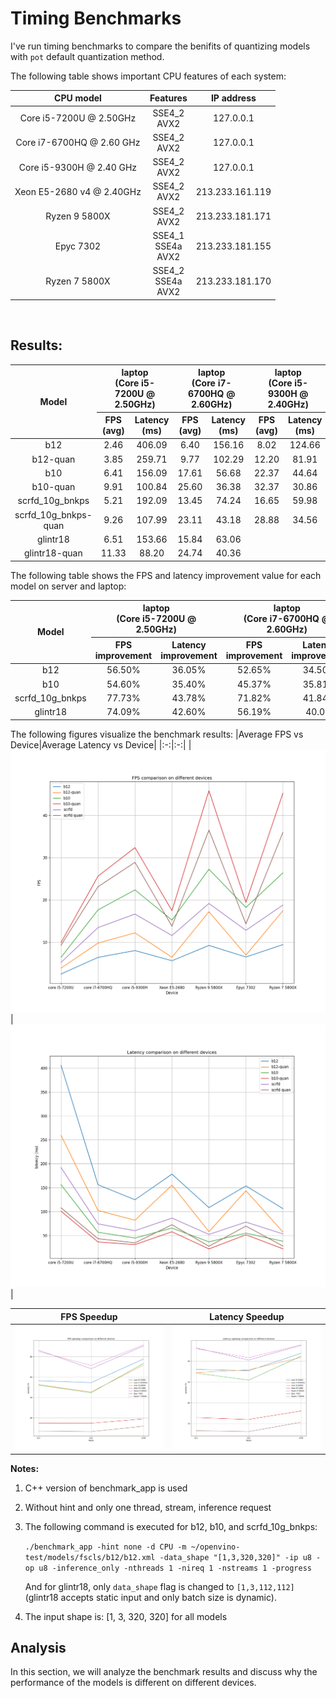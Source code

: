 # Timing Benchmarks
I've run timing benchmarks to compare the benifits of quantizing models with `pot` default quantization method. 

The following table shows important CPU features of each system:

|CPU model|Features|IP address|
|:--:|:---:|:---:|
|Core i5-7200U @ 2.50GHz|SSE4_2<br>AVX2|127.0.0.1|
|Core i7-6700HQ @ 2.60 GHz | SSE4_2<br>AVX2| 127.0.0.1 |
|Core i5-9300H @ 2.40 GHz | SSE4_2<br>AVX2| 127.0.0.1 |
|Xeon E5-2680 v4 @ 2.40GHz|SSE4_2<br>AVX2|213.233.161.119|
|Ryzen 9 5800X|SSE4_2<br>AVX2| 213.233.181.171 |
|Epyc 7302 | SSE4_1<br>SSE4a<br>AVX2 | 213.233.181.155 |
|Ryzen 7 5800X|SSE4_2<br>SSE4a<br>AVX2| 213.233.181.170 |

<br>

## Results:

<table style="text-align:center">
    <thead>
        <tr>
			<th rowspan=2>Model</th>
            <th colspan=2><center>laptop<br>(Core i5-7200U  @ 2.50GHz)</center></th>
			<th colspan=2><center>laptop<br>(Core i7-6700HQ  @ 2.60GHz)</center></th>
			<th colspan=2><center>laptop<br>(Core i5-9300H  @ 2.40GHz)</center></th>
            <th colspan=2><center>Server<br>(Xeon E5-2680 v4 @ 2.40GHz)</center></th>
			<th colspan=2><center>Server<br>(Ryzen 9 5800X)</center></th>
			<th colspan=2><center>Server<br>(Epyc 7302)</center></th>
			<th colspan=2><center>Server<br>(Ryzen 7 5800X)</center></th>
        </tr>
		<tr>
			<th><center>FPS<br>(avg)</center></th>
			<th><center>Latency<br>(ms)</center></th>
			<th><center>FPS<br>(avg)</center></th>
			<th><center>Latency<br>(ms)</center></th>
			<th><center>FPS<br>(avg)</center></th>
			<th><center>Latency<br>(ms)</center></th>
			<th><center>FPS<br>(avg)</center></th>
			<th><center>Latency<br>(ms)</center></th>
			<th><center>FPS<br>(avg)</center></th>
			<th><center>Latency<br>(ms)</center></th>
			<th><center>FPS<br>(avg)</center></th>
			<th><center>Latency<br>(ms)</center></th>
			<th><center>FPS<br>(avg)</center></th>
			<th><center>Latency<br>(ms)</center></th>
		</tr>
    </thead>
    <tbody>
		<tr>
			<td> b12 </td>
			<td> 2.46 </td>
			<td> 406.09</td>
			<td> 6.40 </td>
			<td> 156.16 </td>
			<td> 8.02 </td>
			<td> 124.66 </td>
			<td> 5.61 </td>
			<td> 178.29 </td>
			<td> 9.23 </td>
			<td> 108.27 </td>
			<td> 6.50 </td>
			<td> 153.67 </td>
			<td> 9.42 </td>
			<td> 106.15 </td>
		</tr>
		<tr>
			<td> b12-quan </td>
			<td> 3.85 </td>
			<td> 259.71 </td>
			<td> 9.77 </td>
			<td> 102.29 </td>
			<td> 12.20 </td>
			<td> 81.91 </td>
			<td> 6.44 </td>
			<td> 155.34 </td>
			<td> 17.20 </td>
			<td> 58.07 </td>
			<td> 6.96 </td>
			<td> 143.56 </td>
			<td> 17.44 </td>
			<td> 57.31 </td>
		</tr>
		<tr>
			<td> b10 </td>
			<td> 6.41 </td>
			<td> 156.09 </td>
			<td> 17.61 </td>
			<td> 56.68 </td>
			<td> 22.37 </td>
			<td> 44.64 </td>
			<td> 15.23 </td>
			<td> 65.54 </td>
			<td> 27.24 </td>
			<td> 36.67 </td>
			<td> 18.22 </td>
			<td> 54.82 </td>
			<td> 26.39 </td>
			<td> 37.87 </td>
		</tr>
		<tr>
			<td> b10-quan </td>
			<td> 9.91 </td>
			<td> 100.84 </td>
			<td> 25.60 </td>
			<td> 36.38 </td>
			<td> 32.37 </td>
			<td> 30.86 </td>
			<td> 17.47 </td>
			<td> 57.69 </td>
			<td> 45.82 </td>
			<td> 21.80 </td>
			<td> 19.41 </td>
			<td> 51.45 </td>
			<td> 45.23 </td>
			<td> 22.09 </td>
		</tr>
		<tr>
			<td> scrfd_10g_bnkps </td>
			<td> 5.21 </td>
			<td> 192.09 </td>
			<td> 13.45 </td>
			<td> 74.24 </td>
			<td> 16.65 </td>
			<td> 59.98 </td>
			<td> 11.57 </td>
			<td> 86.37 </td>
			<td> 19.15 </td>
			<td> 52.18 </td>
			<td> 12.81 </td>
			<td> 77.99 </td>
			<td> 18.77 </td>
			<td> 53.25 </td>
		</tr>
		<tr>
			<td> scrfd_10g_bnkps-quan </td>
			<td> 9.26 </td>
			<td> 107.99 </td>
			<td> 23.11 </td>
			<td> 43.18 </td>
			<td> 28.88 </td>
			<td> 34.56 </td>
			<td> 13.78 </td>
			<td> 72.46 </td>
			<td> 36.50 </td>
			<td> 27.36 </td>
			<td> 14.33 </td>
			<td> 69.69 </td>
			<td> 35.96 </td>
			<td> 27.79 </td>
		</tr>
		<tr>
			<td> glintr18 </td>
			<td> 6.51 </td>
			<td> 153.66 </td>
			<td> 15.84 </td>
			<td> 63.06 </td>
			<td>  </td>
			<td>  </td>
			<td> 14.19 </td>
			<td> 70.39 </td>
			<td> 23.65 </td>
			<td> 42.26 </td>
			<td> 16.58 </td>
			<td> 60.22 </td>
			<td> 24.06 </td>
			<td> 41.54 </td>
		</tr>
		<tr>
			<td> glintr18-quan </td>
			<td> 11.33 </td>
			<td> 88.20 </td>
			<td> 24.74 </td>
			<td> 40.36 </td>
			<td>  </td>
			<td>  </td>
			<td> 16.30 </td>
			<td> 61.23 </td>
			<td> 45.98 </td>
			<td> 21.73 </td>
			<td> 17.04 </td>
			<td> 58.57 </td>
			<td> 46.23 </td>
			<td> 21.61 </td>
		</tr>
    </tbody>
</table>

The following table shows the FPS and latency improvement value for each model on server and laptop:

<table style="text-align: center;">
    <thead>
        <tr>
			<th rowspan=2>Model</th>
            <th colspan=2><center>laptop<br>(Core i5-7200U  @ 2.50GHz)</center></th>
			<th colspan=2><center>laptop<br>(Core i7-6700HQ  @ 2.60GHz)</center></th>
			<th colspan=2><center>laptop<br>(Core i5-9300H  @ 2.40GHz)</center></th>
            <th colspan=2><center>Server<br>(Xeon E5-2680 v4 @ 2.40GHz)</center></th>
			<th colspan=2><center>Server<br>(Ryzen 9 5800X)</center></th>
			<th colspan=2><center>Server<br>(Epyc 7302)</center></th>
			<th colspan=2><center>Server<br>(Ryzen 7 5800X)</center></th>
        </tr>
		<tr>
			<th><center>FPS <br> improvement</center></th>
			<th><center>Latency <br> improvement</center></th>
			<th><center>FPS <br> improvement</center></th>
			<th><center>Latency <br> improvement</center></th>
			<th><center>FPS <br> improvement</center></th>
			<th><center>Latency <br> improvement</center></th>
			<th><center>FPS <br> improvement</center></th>
			<th><center>Latency <br> improvement</center></th>
			<th><center>FPS <br> improvement</center></th>
			<th><center>Latency <br> improvement</center></th>
			<th><center>FPS <br> improvement</center></th>
			<th><center>Latency <br> improvement</center></th>
			<th><center>FPS <br> improvement</center></th>
			<th><center>Latency <br> improvement</center></th>
		</tr>
    </thead>
    <tbody>
		<tr>
			<td> b12 </td>
			<td> 56.50% </td>
			<td> 36.05% </td>
			<td> 52.65% </td>
			<td> 34.50% </td>
			<td> 52.12% </td>
			<td> 34.30% </td>
			<td> 14.79% </td>
			<td> 12.87% </td>
			<td> 86.35% </td>
			<td> 46.36% </td>
			<td> 7.08% </td>
			<td> 6.57% </td>
			<td> 85.14% </td>
			<td> 46.01% </td>
		</tr>
		<tr>
			<td> b10 </td>
			<td> 54.60% </td>
			<td> 35.40% </td>
			<td> 45.37% </td>
			<td> 35.81% </td>
			<td> 44.70% </td>
			<td> 30.87% </td>
			<td> 14.70% </td>
			<td> 11.98% </td>
			<td> 68.21% </td>
			<td> 40.55% </td>
			<td> 6.53% </td>
			<td> 6.15% </td>
			<td> 71.4% </td>
			<td> 41.67% </td>
		</tr>
		<tr>
			<td> scrfd_10g_bnkps </td>
			<td> 77.73% </td>
			<td> 43.78% </td>
			<td> 71.82% </td>
			<td> 41.84% </td>
			<td> 73.45% </td>
			<td> 42.38% </td>
			<td> 19.10% </td>
			<td> 16.10% </td>
			<td> 90.60% </td>
			<td> 47.57% </td>
			<td> 11.86% </td>
			<td> 10.64% </td>
			<td> 91.58% </td>
			<td> 47.81% </td>
		</tr>
		<tr>
			<td> glintr18 </td>
			<td> 74.09% </td>
			<td> 42.60% </td>
			<td> 56.19% </td>
			<td> 40.0% </td>
			<td>  </td>
			<td>  </td>
			<td> 14.87% </td>
			<td> 13.01% </td>
			<td> 94.41% </td>
			<td> 48.59% </td>
			<td> 2.77% </td>
			<td> 3.24% </td>
			<td> 92.14% </td>
			<td> 47.98% </td>
		</tr>
    </tbody>
</table>

The following figures visualize the benchmark results:
|Average FPS vs Device|Average Latency vs Device|
|:-:|:-:|
|![FPS vs Device](./../utils/fps-vs-device.png)|![Latency vs Device](./../utils/latency-vs-device.png)|

|FPS Speedup|Latency Speedup|
|:-:|:-:|
|![FPS speedup](./../utils/fps-speedup-vs-model.png)|![Latency speedup](./../utils/latency-speedup-vs-model.png)|

**Notes:**
1. C++ version of benchmark_app is used
2. Without hint and only one thread, stream, inference request
3. The following command is executed for b12, b10, and scrfd_10g_bnkps:

	```./benchmark_app -hint none -d CPU -m ~/openvino-test/models/fscls/b12/b12.xml -data_shape "[1,3,320,320]" -ip u8 -op u8 -inference_only -nthreads 1 -nireq 1 -nstreams 1 -progress```

	And for glintr18, only `data_shape` flag is changed to `[1,3,112,112]` (glintr18 accepts static input and only batch size is dynamic).
4. The input shape is: [1, 3, 320, 320] for all models

## Analysis
In this section, we will analyze the benchmark results and discuss why the performance of the models is different on different devices.
